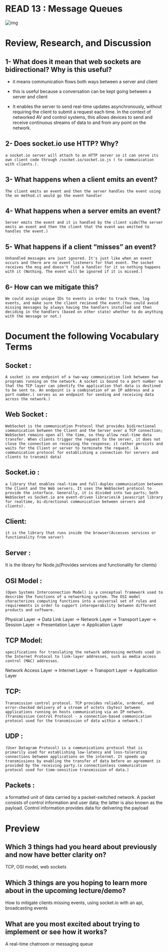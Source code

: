 # READ 13 : Message Queues

![img](https://www.cloudamqp.com/img/blog/thumb-mq.jpg)

# Review, Research, and Discussion

## 1- What does it mean that web sockets are bidirectional? Why is this useful?

   *  it means communication flows both ways between a server and client

   *  this is useful because a conversation can be kept going between a server and client

   *  It enables the server to send real-time updates asynchronously, without requiring the client to submit a request each time. In the context of networked AV and control systems, this allows devices to send and receive continuous streams of data to and from any point on the network.

## 2- Does socket.io use HTTP? Why?

    a socket.io server will attach to an HTTP server so it can serve its own client code through /socket.io/socket.io.js ( to communication with clients.).

## 3- What happens when a client emits an event?
    The client emits an event and then the server handles the event using the on method.it would go the event handler

## 4- What happens when a server emits an event?

    Server emits the event and it is handled by the client side(The server emits an event and then the client that the event was emitted to handles the event.)

## 5- What happens if a client “misses” an event?
    Unhandled messages are just ignored. It's just like when an event occurs and there are no event listeners for that event. The socket receives the msg and doesn't find a handler for it so nothing happens with it (Nothing. The event will be ignored if it is missed.)

## 6- How can we mitigate this?
    We could assign unique IDs to events in order to track them, log events, and make sure the client recieved the event.(You could avoid missing messages by always having the handlers installed and then deciding in the handlers (based on other state) whether to do anything with the message or not.)

# Document the following Vocabulary Terms

## Socket : 

    A socket is one endpoint of a two-way communication link between two programs running on the network. A socket is bound to a port number so that the TCP layer can identify the application that data is destined to be sent to. An endpoint is a combination of an IP address and a port number.( serves as an endpoint for sending and receiving data across the network.)

## Web Socket :

    WebSocket is the communication Protocol that provides bidirectional communication between the Client and the Server over a TCP connection; WebSocket remains open all the time, so they allow real-time data transfer. When clients trigger the request to the server, it does not close the connection on receiving the response; it rather persists and waits for the Client or server to terminate the request. (A communication protocol for establishing a connection for servers and clients to transmit data)

## Socket.io : 

    a library that enables real-time and full-duplex communication between the Client and the Web servers. It uses the WebSocket protocol to provide the interface. Generally, it is divided into two parts; both WebSocket vs Socket.io are event-driven libraries(A javascript library for realtime, bi-directional communication between servers and clients).

## Client: 

    it is the library that runs inside the browser(Accesses services or functionality from server)

## Server : 
It is the library for Node.js(Provides services and functionality for clients)

## OSI Model :

    (Open Systems Interconnection Model) is a conceptual framework used to describe the functions of a networking system. The OSI model characterizes computing functions into a universal set of rules and requirements in order to support interoperability between different products and software.

 Physical Layer -> Data Link Layer -> Network Layer -> Transport Layer -> Session Layer -> Presentation Layer -> Application Layer


## TCP Model:

    specifications for translating the network addressing methods used in the Internet Protocol to link-layer addresses, such as media access control (MAC) addresses.

 Network Access Layer -> Internet Layer -> Transport Layer -> Application Layer

## TCP: 

    Transmission control protocol. TCP provides reliable, ordered, and error-checked delivery of a stream of octets (bytes) between applications running on hosts communicating via an IP network. (Transmission Control Protocol - a connection-based communication protocol used for the transmission of data within a network.)

## UDP :

    (User Datagram Protocol) is a communications protocol that is primarily used for establishing low-latency and loss-tolerating connections between applications on the internet. It speeds up transmissions by enabling the transfer of data before an agreement is provided by the receiving party.(a connectionless communication protocol used for time-sensitive transmission of data.)

## Packets :

 a formatted unit of data carried by a packet-switched network. A packet consists of control information and user data; the latter is also known as the payload. Control information provides data for delivering the payload

# Preview

## Which 3 things had you heard about previously and now have better clarity on?

   TCP, OSI model, web sockets

## Which 3 things are you hoping to learn more about in the upcoming lecture/demo?

   How to mitigate clients missing events, using socket.io with an api, broadcasting events

## What are you most excited about trying to implement or see how it works?

   A real-time chatroom or messaging queue